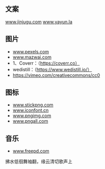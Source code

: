 ## 文案

www.jinjugu.com
www.yayun.la

## 图片
- www.pexels.com
- www.mazwai.com
- 1、Coverr：（https://coverr.co）
- wedistill：（https://www.wedistill.io/）
- https://vimeo.com/creativecommons/cc0

## 图标

- www.stickpng.com
- www.iconfont.cn
- www.pngimg.com
- www.pngall.com

## 音乐

- www.freepd.com

拂水低徊舞袖翻，缘云清切歌声上